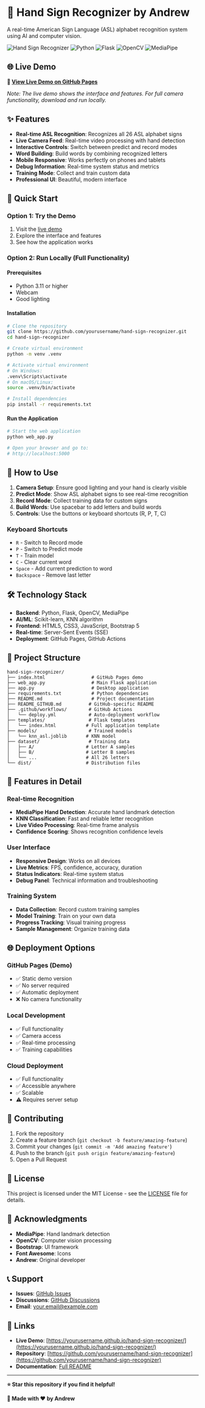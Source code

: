 # 🤟 Hand Sign Recognizer by Andrew

A real-time American Sign Language (ASL) alphabet recognition system using AI and computer vision.

![Hand Sign Recognizer](https://img.shields.io/badge/Status-Demo%20Available-brightgreen)
![Python](https://img.shields.io/badge/Python-3.11+-blue)
![Flask](https://img.shields.io/badge/Flask-3.1.2-red)
![OpenCV](https://img.shields.io/badge/OpenCV-4.8.1-orange)
![MediaPipe](https://img.shields.io/badge/MediaPipe-0.10.7-purple)

## 🌐 Live Demo

**📱 [View Live Demo on GitHub Pages](https://yourusername.github.io/hand-sign-recognizer/)**

*Note: The live demo shows the interface and features. For full camera functionality, download and run locally.*

## ✨ Features

- **Real-time ASL Recognition**: Recognizes all 26 ASL alphabet signs
- **Live Camera Feed**: Real-time video processing with hand detection
- **Interactive Controls**: Switch between predict and record modes
- **Word Building**: Build words by combining recognized letters
- **Mobile Responsive**: Works perfectly on phones and tablets
- **Debug Information**: Real-time system status and metrics
- **Training Mode**: Collect and train custom data
- **Professional UI**: Beautiful, modern interface

## 🚀 Quick Start

### Option 1: Try the Demo
1. Visit the [live demo](https://yourusername.github.io/hand-sign-recognizer/)
2. Explore the interface and features
3. See how the application works

### Option 2: Run Locally (Full Functionality)

#### Prerequisites
- Python 3.11 or higher
- Webcam
- Good lighting

#### Installation
```bash
# Clone the repository
git clone https://github.com/yourusername/hand-sign-recognizer.git
cd hand-sign-recognizer

# Create virtual environment
python -m venv .venv

# Activate virtual environment
# On Windows:
.venv\Scripts\activate
# On macOS/Linux:
source .venv/bin/activate

# Install dependencies
pip install -r requirements.txt
```

#### Run the Application
```bash
# Start the web application
python web_app.py

# Open your browser and go to:
# http://localhost:5000
```

## 📱 How to Use

1. **Camera Setup**: Ensure good lighting and your hand is clearly visible
2. **Predict Mode**: Show ASL alphabet signs to see real-time recognition
3. **Record Mode**: Collect training data for custom signs
4. **Build Words**: Use spacebar to add letters and build words
5. **Controls**: Use the buttons or keyboard shortcuts (R, P, T, C)

### Keyboard Shortcuts
- `R` - Switch to Record mode
- `P` - Switch to Predict mode  
- `T` - Train model
- `C` - Clear current word
- `Space` - Add current prediction to word
- `Backspace` - Remove last letter

## 🛠️ Technology Stack

- **Backend**: Python, Flask, OpenCV, MediaPipe
- **AI/ML**: Scikit-learn, KNN algorithm
- **Frontend**: HTML5, CSS3, JavaScript, Bootstrap 5
- **Real-time**: Server-Sent Events (SSE)
- **Deployment**: GitHub Pages, GitHub Actions

## 📁 Project Structure

```
hand-sign-recognizer/
├── index.html                 # GitHub Pages demo
├── web_app.py                 # Main Flask application
├── app.py                     # Desktop application
├── requirements.txt           # Python dependencies
├── README.md                  # Project documentation
├── README_GITHUB.md          # GitHub-specific README
├── .github/workflows/        # GitHub Actions
│   └── deploy.yml            # Auto-deployment workflow
├── templates/                # Flask templates
│   └── index.html           # Full application template
├── models/                   # Trained models
│   └── knn_asl.joblib       # KNN model
├── dataset/                  # Training data
│   ├── A/                   # Letter A samples
│   ├── B/                   # Letter B samples
│   └── ...                  # All 26 letters
└── dist/                    # Distribution files
```

## 🎯 Features in Detail

### Real-time Recognition
- **MediaPipe Hand Detection**: Accurate hand landmark detection
- **KNN Classification**: Fast and reliable letter recognition
- **Live Video Processing**: Real-time frame analysis
- **Confidence Scoring**: Shows recognition confidence levels

### User Interface
- **Responsive Design**: Works on all devices
- **Live Metrics**: FPS, confidence, accuracy, duration
- **Status Indicators**: Real-time system status
- **Debug Panel**: Technical information and troubleshooting

### Training System
- **Data Collection**: Record custom training samples
- **Model Training**: Train on your own data
- **Progress Tracking**: Visual training progress
- **Sample Management**: Organize training data

## 🌐 Deployment Options

### GitHub Pages (Demo)
- ✅ Static demo version
- ✅ No server required
- ✅ Automatic deployment
- ❌ No camera functionality

### Local Development
- ✅ Full functionality
- ✅ Camera access
- ✅ Real-time processing
- ✅ Training capabilities

### Cloud Deployment
- ✅ Full functionality
- ✅ Accessible anywhere
- ✅ Scalable
- ⚠️ Requires server setup

## 🤝 Contributing

1. Fork the repository
2. Create a feature branch (`git checkout -b feature/amazing-feature`)
3. Commit your changes (`git commit -m 'Add amazing feature'`)
4. Push to the branch (`git push origin feature/amazing-feature`)
5. Open a Pull Request

## 📝 License

This project is licensed under the MIT License - see the [LICENSE](LICENSE) file for details.

## 🙏 Acknowledgments

- **MediaPipe**: Hand landmark detection
- **OpenCV**: Computer vision processing
- **Bootstrap**: UI framework
- **Font Awesome**: Icons
- **Andrew**: Original developer

## 📞 Support

- **Issues**: [GitHub Issues](https://github.com/yourusername/hand-sign-recognizer/issues)
- **Discussions**: [GitHub Discussions](https://github.com/yourusername/hand-sign-recognizer/discussions)
- **Email**: your.email@example.com

## 🔗 Links

- **Live Demo**: [https://yourusername.github.io/hand-sign-recognizer/](https://yourusername.github.io/hand-sign-recognizer/)
- **Repository**: [https://github.com/yourusername/hand-sign-recognizer](https://github.com/yourusername/hand-sign-recognizer)
- **Documentation**: [Full README](README.md)

---

**⭐ Star this repository if you find it helpful!**

**🤟 Made with ❤️ by Andrew**

